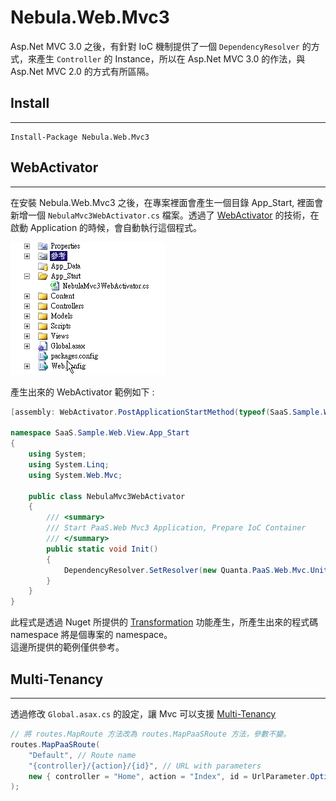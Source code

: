 
Nebula.Web.Mvc3
================

Asp.Net MVC 3.0 之後，有針對 IoC 機制提供了一個 `DependencyResolver` 的方式，來產生 `Controller` 的 Instance，所以在 Asp.Net MVC 3.0 的作法，與 Asp.Net MVC 2.0 的方式有所區隔。

## Install
----------------

    Install-Package Nebula.Web.Mvc3

## WebActivator
----------------

在安裝 Nebula.Web.Mvc3 之後，在專案裡面會產生一個目錄 App_Start, 裡面會新增一個 `NebulaMvc3WebActivator.cs` 檔案。透過了 [WebActivator](https://github.com/davidebbo/WebActivator) 的技術，在啟動 Application 的時候，會自動執行這個程式。

![Nebula.Web.Mvc3 WebActivator](../../images/Nebula.Web.Mvc31.png)

產生出來的 WebActivator 範例如下 :

```csharp
[assembly: WebActivator.PostApplicationStartMethod(typeof(SaaS.Sample.Web.View.App_Start.NebulaMvc3WebActivator), "Init")]

namespace SaaS.Sample.Web.View.App_Start
{
    using System;
    using System.Linq;
    using System.Web.Mvc;

    public class NebulaMvc3WebActivator
    {
        /// <summary>
        /// Start PaaS.Web Mvc3 Application, Prepare IoC Container
        /// </summary>
        public static void Init()
        {
            DependencyResolver.SetResolver(new Quanta.PaaS.Web.Mvc.UnityDependencyResolver());
        }
    }
}
```

此程式是透過 Nuget 所提供的 [Transformation](http://docs.nuget.org/docs/creating-packages/configuration-file-and-source-code-transformations) 功能產生，所產生出來的程式碼 namespace 將是個專案的 namespace。  
這邊所提供的範例僅供參考。  


## Multi-Tenancy
----------------

透過修改 `Global.asax.cs` 的設定，讓 Mvc 可以支援 [Multi-Tenancy](../MultiTenancy.md)

```csharp
// 將 routes.MapRoute 方法改為 routes.MapPaaSRoute 方法，參數不變。
routes.MapPaaSRoute(
    "Default", // Route name
    "{controller}/{action}/{id}", // URL with parameters
    new { controller = "Home", action = "Index", id = UrlParameter.Optional } // Parameter defaults
);
```
